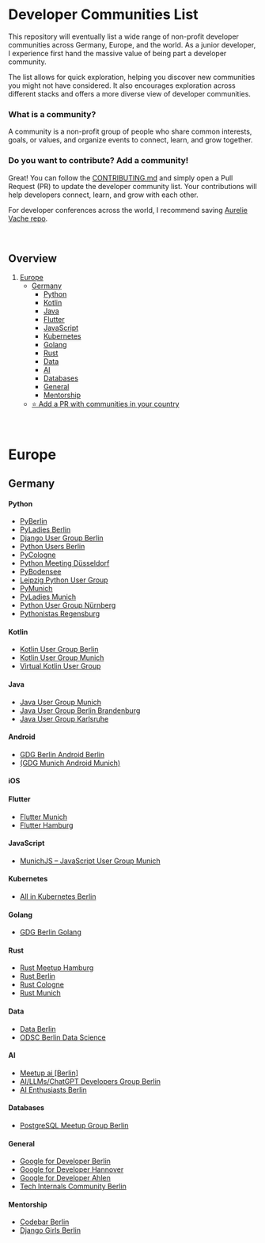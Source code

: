 # Developer Communities List
This repository will eventually list a wide range of non-profit developer communities across Germany, Europe, and the world. As a junior developer, 
I experience first hand the massive value of being part a developer community. 

The list allows for quick exploration, helping you discover new communities you might not have considered. 
It also encourages exploration across different stacks and offers a more diverse view of developer communities.


### What is a community? 

A community is a non-profit group of people who share common interests, goals, or values, and organize events to connect, learn, and grow together.

### Do you want to contribute? Add a community!

Great! You can follow the [CONTRIBUTING.md](https://github.com/LaraKraemer/developer-communities/blob/main/CONTRIBUTING.md) and 
simply open a Pull Request (PR) to update the developer community list. Your contributions will help developers connect, learn, and grow with each other.

For developer conferences across the world,  I recommend saving [Aurelie Vache repo](https://github.com/scraly/developers-conferences-agenda).

<p>&nbsp;</p>

## Overview
1. [Europe](#setting-up-local-development-environment)
	* [Germany](#germany)
    	+ [Python](#python)
		+ [Kotlin](#kotlin)
		+ [Java](#java)
		+ [Flutter](#flutter)
		+ [JavaScript](#javascript)
		+ [Kubernetes](#kubernetes)
		+ [Golang](#golang)
		+ [Rust](#rust)
		+ [Data](#data)
		+ [AI](#ai)
		+ [Databases](#databases)
		+ [General](#general)
		+ [Mentorship](#mentorship)
	* [⭐️ Add a PR with communities in your country](https://github.com/LaraKraemer/developer-communities/blob/main/CONTRIBUTING.md)
	

<p>&nbsp;</p>

# Europe


## Germany

#### Python 
* [PyBerlin](https://www.meetup.com/pyberlin/)
* [PyLadies Berlin](https://www.meetup.com/de-DE/pyladies-berlin/)
* [Django User Group Berlin](https://www.meetup.com/de-DE/django-user-group-berlin/)
* [Python Users Berlin](https://www.meetup.com/python-users-berlin-pub/)
* [PyCologne](https://www.meetup.com/de-DE/pycologne/)
* [Python Meeting Düsseldorf](https://www.pyddf.de)
* [PyBodensee](https://pybodensee.com)
* [Leipzig Python User Group](https://lpug.github.io)
* [PyMunich](https://www.meetup.com/de-DE/pymunich/)
* [PyLadies Munich](https://www.meetup.com/de-DE/pyladiesmunich/)
* [Python User Group Nürnberg](https://www.meetup.com/de-DE/python-user-group-nuremberg/)
* [Pythonistas Regensburg](https://www.linkedin.com/groups/14466763/)

#### Kotlin
* [Kotlin User Group Berlin](https://www.meetup.com/de-DE/kotlin-berlin/)
* [Kotlin User Group Munich](https://www.meetup.com/de-DE/kotlin-user-group-munich/)
* [Virtual Kotlin User Group](https://www.meetup.com/virtual-kotlin-user-group/)

#### Java
* [Java User Group Munich](https://www.meetup.com/java-user-group-munchen-jugm/)
* [Java User Group Berlin Brandenburg](https://www.meetup.com/jug-bb/)
* [Java User Group Karlsruhe](https://www.meetup.com/java-user-group-karlsruhe/)

#### Android 
* [GDG Berlin Android Berlin](https://www.meetup.com/de-DE/berlindroid/)
* [(GDG Munich Android Munich)](https://www.meetup.com/gdg-munich-android/)
#### iOS
#### Flutter
* [Flutter Munich](https://www.meetup.com/flutter-munich/)
* [Flutter Hamburg](https://www.meetup.com/flutter-meetup-hamburg/)
#### JavaScript
* [MunichJS – JavaScript User Group Munich](https://www.meetup.com/munichjs-user-group/)
#### Kubernetes 
* [All in Kubernetes Berlin](https://www.meetup.com/all-in-kubernetes/)
#### Golang 
* [GDG Berlin Golang](https://www.meetup.com/golang-users-berlin/?eventOrigin=event_home_page)
#### Rust
* [Rust Meetup Hamburg](https://www.meetup.com/Rust-Meetup-Hamburg/)
* [Rust Berlin](https://www.meetup.com/rust-berlin/)
* [Rust Cologne](https://www.meetup.com/de-DE/rustcologne/)
* [Rust Munich](https://www.meetup.com/rust-munich/)
#### Data
* [Data Berlin](https://www.meetup.com/data-berlin/)
* [ODSC Berlin Data Science](https://www.meetup.com/berlin-data-science-odsc/?eventOrigin=event_home_page)
#### AI
* [Meetup ai [Berlin]](https://www.meetup.com/de-DE/meetupai-berlin/)
* [AI/LLMs/ChatGPT Developers Group Berlin](https://www.meetup.com/berlin-ai-meetup/)
* [AI Enthusiasts Berlin](https://www.meetup.com/ai-enthusiasts-berlin/)
#### Databases
* [PostgreSQL Meetup Group Berlin](https://www.meetup.com/postgresql-meetup-berlin/?eventOrigin=event_home_page)
#### General
* [Google for Developer Berlin](https://gdg.community.dev/gdg-berlin/)
* [Google for Developer Hannover](https://www.meetup.com/gdg-hannover/)
* [Google for Developer Ahlen](https://www.meetup.com/de-DE/developer-group-ahlen/)
* [Tech Internals Community Berlin](https://www.meetup.com/tech-internals-community/?eventOrigin=event_home_page)
#### Mentorship
* [Codebar Berlin](https://codebar.io/events)
* [Django Girls Berlin](https://djangogirls.org/en/)
